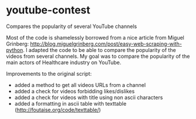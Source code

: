 youtube-contest
===============

Compares the popularity of several YouTube channels


Most of the code is shamelessly borrowed from a nice article from Miguel Grinberg: http://blog.miguelgrinberg.com/post/easy-web-scraping-with-python.
I adapted the code to be able to compare the popularity of the videos from several channels. 
My goal was to compare the popularity of the main actors of Healthcare industry on YouTube.


Improvements to the original script:
- added a method to get all videos URLs from a channel
- added a check for videos forbidding likes/dislikes
- added a check for videos with title using non ascii characters
- added a formatting in ascii table with texttable (http://foutaise.org/code/texttable/)
